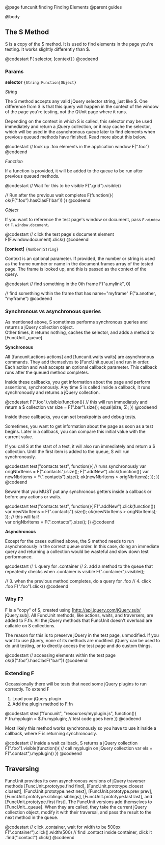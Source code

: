 @page funcunit.finding Finding Elements
@parent guides

@body
## The S Method

S is a copy of the $ method.  It is used to find elements in the page you're testing.  It works 
slightly differently than $.

@codestart
F( selector, [context] )
@codeend

### Params

__selector__ <code>{String|Function|Object}</code>

_String_

The S method accepts any valid jQuery selector string, just like $.  One difference from $ is that this 
query will happen in the context of the window of the page you're testing, not the QUnit page where it runs.

Depending on the context in which S is called, this selector may be used immediately and return a jQuery 
collection, or it may cache the selector, which will be used in the asynchronous queue later to find elements 
when previous queued methods have finished.  Read more about this below.

@codestart
// look up .foo elements in the application window
F(".foo")
@codeend

_Function_

If a function is provided, it will be added to the queue to be run after previous queued methods.

@codestart
// Wait for this to be visible
F(".grid").visible()

// Run after the previous wait completes
F(function(){
	ok(F(".foo").hasClasF('bar'))
})
@codeend

_Object_

If you want to reference the test page's window or document, pass <code>F.window</code> 
or <code>F.window.document</code>.

@codestart
// click the test page's document element
F(F.window.document).click()
@codeend

__[context]__ <code>{Number|String}</code>

Context is an optional parameter.  If provided, the number or string is used as the 
frame number or name in the document.frames array of the tested page.  The frame is looked up, 
and this is passed as the context of the query.

@codestart
// find something in the 0th frame
F("a.mylink", 0)

// find something within the frame that has name="myframe"
F("a.another, "myframe")
@codeend

### Synchronous vs asynchronous queries

As mentioned above, S sometimes performs synchronous queries and returns a jQuery collection object.  
Other times, it returns nothing, caches the selector, and adds a method to [FuncUnit._queue].

__Synchronous__

All [funcunit.actions actions] and [funcunit.waits waits] are asynchronous commands.  They add themselves to 
[FuncUnit.queue] and run in order.  Each action and wait accepts an optional callback parameter.  This callback 
runs after the queued method completes.

Inside these callbacks, you get information about the page and perform assertions, synchronously. 
Any time S is called inside a callback, it runs synchronously and returns a jQuery collection.

@codestart
F(".foo").visible(function(){
  // this will run immediately and return a $ collection
  var size = F(".bar").size();
  equal(size, 5);
})
@codeend

Inside these callbacks, you can set breakpoints and debug tests.

Sometimes, you want to get information about the page as soon as a test begins.  Later in a callback, 
you can compare this initial value with the current value.

If you call S at the start of a test, it will also run immediately and return a $ collection. Until the first 
item is added to the queue, S will run synchronously.

@codestart
test("contacts test", function(){
  // runs synchronously
  var origNbrItems = F(".contacts").size();
  F(".addNew").click(function(){
    var newNbrItems = F(".contacts").size();
    ok(newNbrItems > origNbrItems);
  });
})
@codeend

Beware that you MUST put any synchronous getters inside a callback or before any actions or waits.

@codestart
test("contacts test", function(){
  F(".addNew").click(function(){
    var newNbrItems = F(".contacts").size();
    ok(newNbrItems > origNbrItems);
  });
  // this will fail!  
  var origNbrItems = F(".contacts").size();
})
@codeend

__Asynchronous__

Except for the cases outlined above, the S method needs to run asynchronously in the correct queue order. In this case, doing an 
immediate query and returning a collection would be wasteful and slow down test performance.

@codestart
// 1. query for .container
// 2. add a method to the queue that repeatedly checks when .container is visible
F(".container").visible();

// 3. when the previous method completes, do a query for .foo
// 4. click .foo
F(".foo").click()
@codeend

### Why F?

F is a "copy" of $, created using [http://api.jquery.com/jQuery.sub/ jQuery.sub].  All FuncUnit methods, 
like actions, waits, and traversers, are added to F.fn.  All the jQuery methods that FuncUnit doesn't 
overload are callable on S collections. 

The reason for this is to preserve jQuery in the test page, unmodified.  If you want to use jQuery, none of 
its methods are modified. jQuery can be used to do unit testing, or to directly access the test page and do 
custom things.

@codestart
// accessing elements within the test page
ok($(".foo").hasClasF("bar"))
@codeend

### Extending F

Occassionally there will be tests that need some jQuery plugins to run correctly.  To extend F 

1. Load your jQuery plugin
1. Add the plugin method to F.fn

@codestart
steal("funcunit", "resources/myplugin.js", function(){
  F.fn.myplugin = $.fn.myplugin;
  // test code goes here
})
@codeend 

Most likely this method works synchronously so you have to use it inside a callback, where F is 
returning synchronously.

@codestart
// inside a wait callback, S returns a jQuery collection
F(".foo").visible(function(){
  // call myplugin on jQuery collection
  var els = F(".contact").myplugin()
})
@codeend

## Traversing

FuncUnit provides its own asynchronous versions of jQuery traverser methods 
[FuncUnit.prototype.find find], [FuncUnit.prototype.closest closest], 
[FuncUnit.prototype.next next], [FuncUnit.prototype.prev prev], 
[FuncUnit.prototype.siblings siblings], [FuncUnit.prototype.last last], 
and [FuncUnit.prototype.first first].  The FuncUnit versions add themselves to 
[FuncUnit._queue].  When they are called, they take the current jQuery collection object, 
modify it with their traversal, and pass the result to the next method in the queue.

@codestart
// click .container, wait for width to be 500px
F(".container").click().width(500)
  // find .contact inside container, click it
  .find(".contact").click()
@codeend
